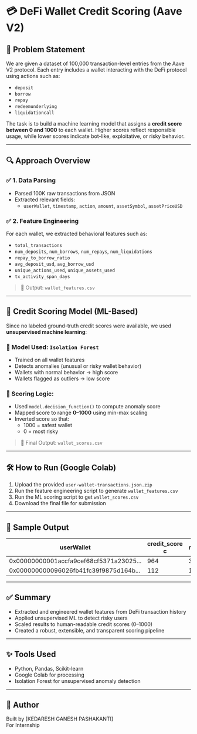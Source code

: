 # 💳 DeFi Wallet Credit Scoring (Aave V2)

## 🧩 Problem Statement

We are given a dataset of 100,000 transaction-level entries from the Aave V2 protocol. Each entry includes a wallet interacting with the DeFi protocol using actions such as:

- `deposit`
- `borrow`
- `repay`
- `redeemunderlying`
- `liquidationcall`

The task is to build a machine learning model that assigns a **credit score between 0 and 1000** to each wallet. Higher scores reflect responsible usage, while lower scores indicate bot-like, exploitative, or risky behavior.

---

## 🔍 Approach Overview

### ✅ 1. Data Parsing
- Parsed 100K raw transactions from JSON
- Extracted relevant fields:
  - `userWallet`, `timestamp`, `action`, `amount`, `assetSymbol`, `assetPriceUSD`

### ✅ 2. Feature Engineering
For each wallet, we extracted behavioral features such as:
- `total_transactions`
- `num_deposits`, `num_borrows`, `num_repays`, `num_liquidations`
- `repay_to_borrow_ratio`
- `avg_deposit_usd`, `avg_borrow_usd`
- `unique_actions_used`, `unique_assets_used`
- `tx_activity_span_days`

> 📁 Output: `wallet_features.csv`

---

## 🧠 Credit Scoring Model (ML-Based)

Since no labeled ground-truth credit scores were available, we used **unsupervised machine learning**:

### 🔹 Model Used: `Isolation Forest`
- Trained on all wallet features
- Detects anomalies (unusual or risky wallet behavior)
- Wallets with normal behavior → high score
- Wallets flagged as outliers → low score

### 🎯 Scoring Logic:
- Used `model.decision_function()` to compute anomaly score
- Mapped score to range **0–1000** using min-max scaling
- Inverted score so that:
  - 1000 = safest wallet
  - 0 = most risky

> 📁 Final Output: `wallet_scores.csv`

---

## 🛠 How to Run (Google Colab)
1. Upload the provided `user-wallet-transactions.json.zip`
2. Run the feature engineering script to generate `wallet_features.csv`
3. Run the ML scoring script to get `wallet_scores.csv`
4. Download the final file for submission

---

## 📌 Sample Output
| userWallet                             | credit_score c| num_deposits   | num_liquidations  |
|----------------------------------------|---------------|----------------|-------------------|
| 0x00000000001accfa9cef68cf5371a23025...| 964           | 3              | 0                 |
| 0x000000000096026fb41fc39f9875d164b... | 112           | 1              | 2                 |

---

## ✅ Summary
- Extracted and engineered wallet features from DeFi transaction history
- Applied unsupervised ML to detect risky users
- Scaled results to human-readable credit scores (0–1000)
- Created a robust, extensible, and transparent scoring pipeline

---

## ✨ Tools Used
- Python, Pandas, Scikit-learn
- Google Colab for processing
- Isolation Forest for unsupervised anomaly detection

---

## 🙌 Author
Built by [KEDARESH GANESH PASHAKANTI]  
For Internship 
